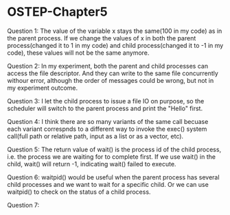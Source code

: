 # OSTEP-Chapter5

Question 1: The value of the variable x stays the same(100 in my code) as in the parent process. If we change the values of x in both the parent process(changed it to 1 in my code) and child process(changed it to -1 in my code), these values will not be the same anymore.

Question 2: In my experiment, both the parent and child processes can access the file descriptor. And they can write to the same file concurrently withour error, although the order of messages could be wrong, but not in my experiment outcome.

Question 3: I let the child process to issue a file IO on purpose, so the scheduler will switch to the parent process and print the "Hello" first.

Question 4: I think there are so many variants of the same call becuase each variant correspnds to a different way to invoke the exec() system call(full path or relative path, input as a list or as a vector, etc).

Question 5: The return value of wait() is the process id of the child process, i.e. the process we are waiting for to complete first. If we use wait() in the child, wait() will return -1, indicating wait() failed to execute.

Question 6: waitpid() would be useful when the parent process has several child processes and we want to wait for a specific child. Or we can use waitpid() to check on the status of a child process.

Question 7: 
